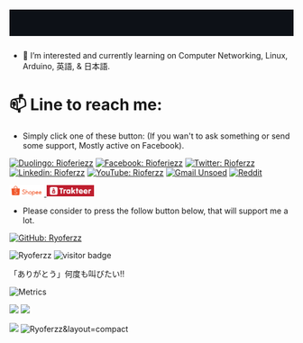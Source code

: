 <h1><img src="https://github.com/Ryoferzz/Ryoferzz/blob/main/src/Ryonamedark.gif"></h1>

 - 👀 I’m interested and currently learning on Computer Networking, Linux, Arduino, 英語, & 日本語.


 <h1>📫 Line to reach me:</h1>

 
 - Simply click one of these button: 
 (If you wan't to ask something or send some support, Mostly active on Facebook).



[![Duolingo: Rioferiezz](https://img.shields.io/badge/Duolingo-58CC02?style=for-the-badge&logo=Duolingo&logoColor=white)](https://www.duolingo.com/profile/RioFeriant)
[![Facebook: Rioferiezz](https://img.shields.io/badge/Facebook-1877F2?style=for-the-badge&logo=Rio&logoColor=white)](https://facebook.com/rioferiezz)
[![Twitter: Rioferzz](https://img.shields.io/badge/Twitter-1DA1F2?style=for-the-badge&logo=twitter&logoColor=white)](https://twitter.com/Rioferzz)
[![Linkedin: Rioferzz](https://img.shields.io/badge/LinkedIn-0077B5?style=for-the-badge&logo=linkedin&logoColor=white)](https://www.linkedin.com/in/rio-ferianto-1392b712a/)
[![YouTube: Rioferzz](https://img.shields.io/badge/YouTube-FF0000?style=for-the-badge&logo=youtube&logoColor=white)](https://www.youtube.com/channel/UC9ppbV54mFWroWbS6fFZuEw)
[![Gmail Unsoed](https://img.shields.io/badge/Gmail-D14836?style=for-the-badge&logo=gmail&logoColor=white)](rio.ferianto@mhs.unsoed.ac.id)
[![Reddit](https://img.shields.io/badge/Reddit-%23FF4500.svg?style=for-the-badge&logo=Reddit&logoColor=white)](https://www.reddit.com/user/Ryoferzz)

<a href="https://shopee.co.id/ryohoho">
<img alt="Shopee" src="https://github.com/Ryoferzz/Ryoferzz/blob/main/src/shopee.png"height="20">
</a>
<a href="https://trakteer.id/Yoyatech">
<img alt="Trakteer" src="https://github.com/Ryoferzz/Ryoferzz/blob/main/src/trakteer.jpg"height="20">
</a>



 - Please consider to press the follow button below, that will support me a lot.

[![GitHub: Ryoferzz](https://img.shields.io/github/followers/Ryoferzz?label=follow&style=social)](https://github.com/Ryoferzz)
<p align="left">
  <img src="https://komarev.com/ghpvc/?username=Ryoferzz" alt="Ryoferzz" />
  <img src="https://visitor-badge.glitch.me/badge?page_id=Ryoferzz" alt="visitor badge"/>
</p>



「ありがとう」何度も叫びたい!!



<!---
Ryoferzz/Ryoferzz is a ✨ special ✨ repository because its `README.md` (this file) appears on your GitHub profile.
You can click the Preview link to take a look at your changes.
--->

![Metrics](https://metrics.lecoq.io/Ryoferzz?template=classic&base.indepth=false&base.hireable=false&config.timezone=Asia%2FJakarta)

<p align="left">
    <img width="48%" src="https://github-readme-stats.vercel.app/api?username=Ryoferzz&show_icons=true" />
    <img width="48%" src="https://github-readme-stats.vercel.app/api/top-langs/?username=Ryoferzz&layout=compact" />
</p>



<p align="left">
    <img width="48%" src="https://activity-graph.herokuapp.com/graph?username=Ryoferzz&theme=minimal&layout=compact" />
    <img width="48%" src="https://github-readme-streak-stats.herokuapp.com/?user=Ryoferzz&theme=radical" alt="Ryoferzz&layout=compact" />
</p>


